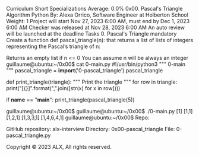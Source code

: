 
Curriculum
Short Specializations
Average: 0.0%
0x00. Pascal's Triangle
Algorithm
Python
 By: Alexa Orrico, Software Engineer at Holberton School
 Weight: 1
 Project will start Nov 27, 2023 6:00 AM, must end by Dec 1, 2023 6:00 AM
 Checker was released at Nov 28, 2023 6:00 AM
 An auto review will be launched at the deadline
Tasks
0. Pascal's Triangle
mandatory
Create a function def pascal_triangle(n): that returns a list of lists of integers representing the Pascal’s triangle of n:

Returns an empty list if n <= 0
You can assume n will be always an integer
guillaume@ubuntu:~/0x00$ cat 0-main.py
#!/usr/bin/python3
"""
0-main
"""
pascal_triangle = __import__('0-pascal_triangle').pascal_triangle

def print_triangle(triangle):
    """
    Print the triangle
    """
    for row in triangle:
        print("[{}]".format(",".join([str(x) for x in row])))


if __name__ == "__main__":
    print_triangle(pascal_triangle(5))

guillaume@ubuntu:~/0x00$ 
guillaume@ubuntu:~/0x00$ ./0-main.py
[1]
[1,1]
[1,2,1]
[1,3,3,1]
[1,4,6,4,1]
guillaume@ubuntu:~/0x00$ 
Repo:

GitHub repository: alx-interview
Directory: 0x00-pascal_triangle
File: 0-pascal_triangle.py
  
Copyright © 2023 ALX, All rights reserved.


